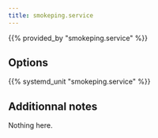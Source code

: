 ```yaml
---
title: smokeping.service
---
```


{{% provided_by "smokeping.service" %}}

## Options

{{% systemd_unit "smokeping.service" %}}

## Additionnal notes

Nothing here.